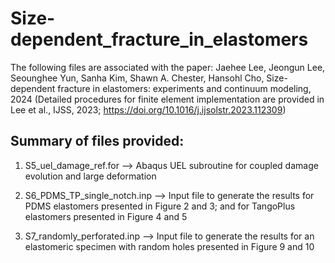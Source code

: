# Size-dependent_fracture_in_elastomers
The following files are associated with the paper:
 Jaehee Lee, Jeongun Lee, Seounghee Yun, Sanha Kim, Shawn A. Chester, Hansohl Cho, 
 Size-dependent fracture in elastomers: experiments and continuum modeling, 2024
 (Detailed procedures for finite element implementation are provided in Lee et al., IJSS, 2023; https://doi.org/10.1016/j.ijsolstr.2023.112309) 


Summary of files provided:
--------------------------
1) S5_uel_damage_ref.for --> Abaqus UEL subroutine for coupled damage evolution and large deformation

2) S6_PDMS_TP_single_notch.inp --> Input file to generate the results for PDMS elastomers presented in Figure 2 and 3; and for TangoPlus elastomers presented in Figure 4 and 5

3) S7_randomly_perforated.inp --> Input file to generate the results for an elastomeric specimen with random holes presented in Figure 9 and 10


